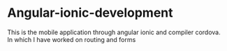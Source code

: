 # Angular-ionic-development
This is the mobile application through angular ionic and compiler cordova. In which I have worked on routing and forms
